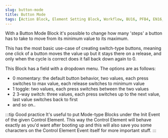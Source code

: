 ```yaml
---
slug: button-mode
title: Button Mode
tags: [Action Block, Element Setting Block, Workflow, BU16, PFB4, EN16, EF44]
---
```


With a Button Mode Block it's possible to change how many 'steps' a button has to take to move from its minimum value to its maximum.

This has the most basic use-case of creating switch-type buttons, meaning one click of a button moves the value up but it stays there on a release, and only when the cycle is correct does it fall back down again to 0.

This Block has a field with a dropdown menu. The options are as follows:
- 0 momentary: the default button behavior, two values, each press switches to max value, each release switches to minimum value 
- 1 toggle: two values, each press switches between the two values
- 2 3-way switch: three values, each press switches up to the next value, last value switches back to first
- and so on..


:::tip Good practice
It's useful to put Mode-type Blocks under the Init Event of the given Control Element. This way the Control Element will behave exactly as you'd want after booting up and this will also save you some characters on the Control Element Event itself for more important stuff.
:::